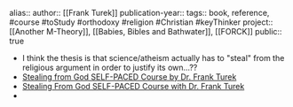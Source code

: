 alias::
author:: [[Frank Turek]] 
publication-year::
tags:: book, reference, #course #toStudy #orthodoxy #religion #Christian #keyThinker 
project:: [[Another M-Theory]], [[Babies, Bibles and Bathwater]], [[FORCK]] 
public:: true

- I think the thesis is that science/atheism actually has to "steal" from the religious argument in order to justify its own...??
- [Stealing from God SELF-PACED Course by Dr. Frank Turek](https://www.onlinechristiancourses.com/online-course-stealing-god/)
- [Stealing From God SELF-PACED Course with Dr. Frank Turek](https://www.onlinechristiancourses.school/courses/stealing-from-god-course-SELF-PACED)
-